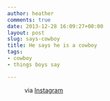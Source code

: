 ```yaml
---
author: heather
comments: true
date: 2013-12-28 16:09:27+00:00
layout: post
slug: says-cowboy
title: He says he is a cowboy
tags:
- cowboy
- things boys say

---
```


<figure>
	<img src="http://photos-b.ak.instagram.com/hphotos-ak-prn/926626_421911314605017_527310610_n.jpg" alt="">
	<figcaption>via <a href="http://instagram.com/p/ieI-tVOzNN/">Instagram</a></figcaption>
</figure>